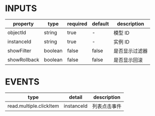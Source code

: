 [//]: # "business-bricks/cmdb-instances/instance-timeline.ts"

# INPUTS

| property     | type    | required | default | description    |
| ------------ | ------- | -------- | ------- | -------------- |
| objectId     | string  | true     | -       | 模型 ID        |
| instanceId   | string  | true     | -       | 实例 ID        |
| showFilter   | boolean | false    | false   | 是否显示过滤器 |
| showRollback | boolean | false    | false   | 是否显示回滚   |

# EVENTS

| type                    | detail     | description  |
| ----------------------- | ---------- | ------------ |
| read.multiple.clickItem | instanceId | 列表点击事件 |
